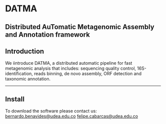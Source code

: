 # DATMA
Distributed AuTomatic Metagenomic Assembly and Annotation framework
---------------------------------------------------------------
Introduction
---------------------------------------------------------------
We iintroduce DATMA, a distributed automatic pipeline for fast metagenomic analysis that includes: sequencing quality control, 16S-identification, reads binning, de novo assembly, ORF detection and taxonomic annotation.

---------------------------------------------------------------
Install
---------------------------------------------------------------
To download the software please contact us:
bernardo.benavides@udea.edu.co
felipe.cabarcas@udea.edu.co
